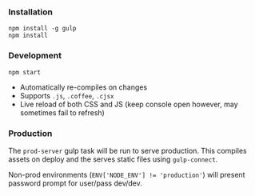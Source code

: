 
### Installation

```
npm install -g gulp
npm install
```

### Development

```
npm start
```

- Automatically re-compiles on changes
- Supports `.js`, `.coffee`, `.cjsx`
- Live reload of both CSS and JS (keep console open however, may sometimes fail to refresh)

### Production

The `prod-server` gulp task will be run to serve production. This compiles assets on deploy and the serves static files using `gulp-connect`.

Non-prod environments (`ENV['NODE_ENV'] != 'production'`) will present password prompt for user/pass dev/dev.
